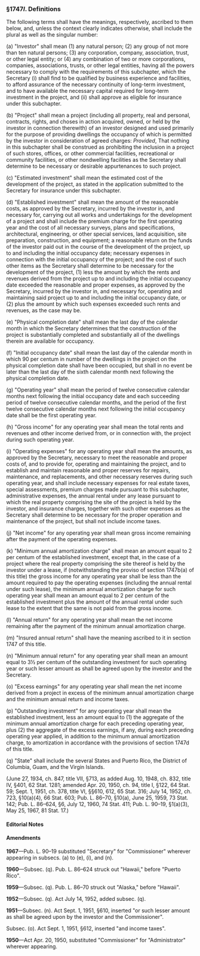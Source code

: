 ### §1747*l*. Definitions ###

The following terms shall have the meanings, respectively, ascribed to them below, and, unless the context clearly indicates otherwise, shall include the plural as well as the singular number:

(a) "Investor" shall mean (1) any natural person; (2) any group of not more than ten natural persons; (3) any corporation, company, association, trust, or other legal entity; or (4) any combination of two or more corporations, companies, associations, trusts, or other legal entities, having all the powers necessary to comply with the requirements of this subchapter, which the Secretary (i) shall find to be qualified by business experience and facilities, to afford assurance of the necessary continuity of long-term investment, and to have available the necessary capital required for long-term investment in the project, and (ii) shall approve as eligible for insurance under this subchapter.

(b) "Project" shall mean a project (including all property, real and personal, contracts, rights, and choses in action acquired, owned, or held by the investor in connection therewith) of an investor designed and used primarily for the purpose of providing dwellings the occupancy of which is permitted by the investor in consideration of agreed charges: *Provided*, That nothing in this subchapter shall be construed as prohibiting the inclusion in a project of such stores, offices, or other commercial facilities, recreational or community facilities, or other nondwelling facilities as the Secretary shall determine to be necessary or desirable appurtenances to such project.

(c) "Estimated investment" shall mean the estimated cost of the development of the project, as stated in the application submitted to the Secretary for insurance under this subchapter.

(d) "Established investment" shall mean the amount of the reasonable costs, as approved by the Secretary, incurred by the investor in, and necessary for, carrying out all works and undertakings for the development of a project and shall include the premium charge for the first operating year and the cost of all necessary surveys, plans and specifications, architectural, engineering, or other special services, land acquisition, site preparation, construction, and equipment; a reasonable return on the funds of the investor paid out in the course of the development of the project, up to and including the initial occupancy date; necessary expenses in connection with the initial occupancy of the project; and the cost of such other items as the Secretary shall determine to be necessary for the development of the project, (1) less the amount by which the rents and revenues derived from the project up to and including the initial occupancy date exceeded the reasonable and proper expenses, as approved by the Secretary, incurred by the investor in, and necessary for, operating and maintaining said project up to and including the initial occupancy date, or (2) plus the amount by which such expenses exceeded such rents and revenues, as the case may be.

(e) "Physical completion date" shall mean the last day of the calendar month in which the Secretary determines that the construction of the project is substantially completed and substantially all of the dwellings therein are available for occupancy.

(f) "Initial occupancy date" shall mean the last day of the calendar month in which 90 per centum in number of the dwellings in the project on the physical completion date shall have been occupied, but shall in no event be later than the last day of the sixth calendar month next following the physical completion date.

(g) "Operating year" shall mean the period of twelve consecutive calendar months next following the initial occupancy date and each succeeding period of twelve consecutive calendar months, and the period of the first twelve consecutive calendar months next following the initial occupancy date shall be the first operating year.

(h) "Gross income" for any operating year shall mean the total rents and revenues and other income derived from, or in connection with, the project during such operating year.

(i) "Operating expenses" for any operating year shall mean the amounts, as approved by the Secretary, necessary to meet the reasonable and proper costs of, and to provide for, operating and maintaining the project, and to establish and maintain reasonable and proper reserves for repairs, maintenance, and replacements, and other necessary reserves during such operating year, and shall include necessary expenses for real estate taxes, special assessments, premium charges made pursuant to this subchapter, administrative expenses, the annual rental under any lease pursuant to which the real property comprising the site of the project is held by the investor, and insurance charges, together with such other expenses as the Secretary shall determine to be necessary for the proper operation and maintenance of the project, but shall not include income taxes.

(j) "Net income" for any operating year shall mean gross income remaining after the payment of the operating expenses.

(k) "Minimum annual amortization charge" shall mean an amount equal to 2 per centum of the established investment, except that, in the case of a project where the real property comprising the site thereof is held by the investor under a lease, if (notwithstanding the proviso of section 1747b(a) of this title) the gross income for any operating year shall be less than the amount required to pay the operating expenses (including the annual rental under such lease), the minimum annual amortization charge for such operating year shall mean an amount equal to 2 per centum of the established investment plus the amount of the annual rental under such lease to the extent that the same is not paid from the gross income.

(l) "Annual return" for any operating year shall mean the net income remaining after the payment of the minimum annual amortization charge.

(m) "Insured annual return" shall have the meaning ascribed to it in section 1747 of this title.

(n) "Minimum annual return" for any operating year shall mean an amount equal to 3½ per centum of the outstanding investment for such operating year or such lesser amount as shall be agreed upon by the investor and the Secretary.

(o) "Excess earnings" for any operating year shall mean the net income derived from a project in excess of the minimum annual amortization charge and the minimum annual return and income taxes.

(p) "Outstanding investment" for any operating year shall mean the established investment, less an amount equal to (1) the aggregate of the minimum annual amortization charge for each preceding operating year, plus (2) the aggregate of the excess earnings, if any, during each preceding operating year applied, in addition to the minimum annual amortization charge, to amortization in accordance with the provisions of section 1747d of this title.

(q) "State" shall include the several States and Puerto Rico, the District of Columbia, Guam, and the Virgin Islands.

(June 27, 1934, ch. 847, title VII, §713, as added Aug. 10, 1948, ch. 832, title IV, §401, 62 Stat. 1281; amended Apr. 20, 1950, ch. 94, title I, §122, 64 Stat. 59; Sept. 1, 1951, ch. 378, title VI, §§610, 612, 65 Stat. 316; July 14, 1952, ch. 723, §10(a)(4), 66 Stat. 603; Pub. L. 86–70, §10(a), June 25, 1959, 73 Stat. 142; Pub. L. 86–624, §6, July 12, 1960, 74 Stat. 411; Pub. L. 90–19, §1(a)(3), May 25, 1967, 81 Stat. 17.)

#### **Editorial Notes** ####

#### Amendments ####

**1967**—Pub. L. 90–19 substituted "Secretary" for "Commissioner" wherever appearing in subsecs. (a) to (e), (i), and (n).

**1960**—Subsec. (q). Pub. L. 86–624 struck out "Hawaii," before "Puerto Rico".

**1959**—Subsec. (q). Pub. L. 86–70 struck out "Alaska," before "Hawaii".

**1952**—Subsec. (q). Act July 14, 1952, added subsec. (q).

**1951**—Subsec. (n). Act Sept. 1, 1951, §610, inserted "or such lesser amount as shall be agreed upon by the investor and the Commissioner".

Subsec. (o). Act Sept. 1, 1951, §612, inserted "and income taxes".

**1950**—Act Apr. 20, 1950, substituted "Commissioner" for "Administrator" wherever appearing.